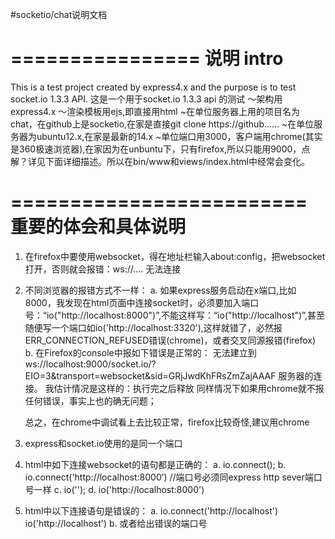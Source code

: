 #socketio/chat说明文档

================
说明 intro
================
This is a test project created by express4.x and the purpose is to test socket.io 1.3.3 API. 
这是一个用于socket.io 1.3.3 api 的测试
  ～架构用express4.x
  ～渲染模板用ejs,即直接用html
  ~在单位服务器上用的项目名为chat，在github上是socketio,在家是直接git clone https://github......
  ~在单位服务器为ubuntu12.x,在家是最新的14.x
  ~单位端口用3000，客户端用chrome(其实是360极速浏览器),在家因为在unbuntu下，只有firefox,所以只能用9000，点解？详见下面详细描述。所以在bin/www和views/index.html中经常会变化。

=========================
重要的体会和具体说明
=========================
1. 在firefox中要使用websocket，得在地址栏输入about:config，把websocket打开，否则就会报错：ws://.... 无法连接

2. 不同浏览器的报错方式不一样： 
	a. 如果express服务启动在x端口,比如8000，我发现在html页面中连接socket时，必须要加入端口号：“io("http://localhost:8000")”,不能这样写：“io("http://localhost")”,甚至随便写一个端口如io('http://localhost:3320'),这样就错了，必然报ERR_CONNECTION_REFUSED错误(chrome)，或者交叉同源报错(firefox)
	b. 在Firefox的console中报如下错误是正常的： 无法建立到 ws://localhost:9000/socket.io/?EIO=3&transport=websocket&sid=GRjJwdKhFRsZmZajAAAF 服务器的连接。 我估计情况是这样的：执行完之后释放
	   同样情况下如果用chrome就不报任何错误，事实上也的确无问题；

   总之，在chrome中调试看上去比较正常，firefox比较奇怪,建议用chrome
 

3. express和socket.io使用的是同一个端口

4. html中如下连接websocket的语句都是正确的：
	a. io.connect();
	b. io.connect('http://localhost:8000’) //端口号必须同express http sever端口号一样
	c. io('');
	d. io('http://localhost:8000')

5. html中以下连接语句是错误的：
	a. io.connect('http://localhost')  io('http://localhost')
	b. 或者给出错误的端口号
